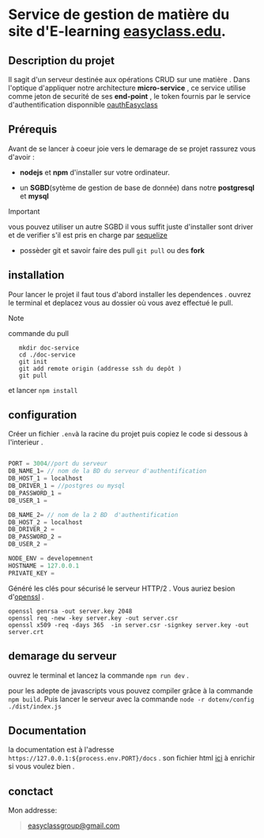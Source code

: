 # Service de gestion de matière du site d'E-learning [easyclass.edu](https://www.easyclass.edu).

## Description du projet

Il sagit d'un serveur destinée aux opérations CRUD sur une matière . Dans l'optique d'appliquer notre architecture **micro-service** , ce service utilise comme jeton de securité de ses **end-point** , le token fournis par le service d'authentification disponnible [oauthEasyclass](https://github.com/dylEasydev/Oauth2Easyclass)


## Prérequis
Avant de se lancer à coeur joie vers le demarage de se projet rassurez vous d'avoir :
- **nodejs** et **npm** d'installer sur votre ordinateur.
* un **SGBD**(sytème de gestion de base de donnée) dans notre **postgresql** et **mysql**
> [!IMPORTANT]
> vous pouvez utiliser un autre SGBD il vous suffit juste d'installer sont driver
> et de verifier s'il est pris en charge par [sequelize](https://sequelize.org)

+ possèder git et savoir faire des pull `git pull` ou des **fork**

## installation
Pour lancer le projet il faut tous d'abord installer les dependences .
ouvrez le terminal et deplacez vous au dossier où vous avez effectué le pull.
>[!NOTE]
>commande du pull
>```
>    mkdir doc-service
>    cd ./doc-service
>    git init 
>    git add remote origin (addresse ssh du depôt )
>    git pull
>```
et  lancer `npm install`

## configuration

Créer un fichier `.env`à la racine du projet puis copiez le code si dessous à l'interieur .

```js

PORT = 3004//port du serveur
DB_NAME_1= // nom de la BD du serveur d'authentification
DB_HOST_1 = localhost
DB_DRIVER_1 = //postgres ou mysql
DB_PASSWORD_1 = 
DB_USER_1 = 

DB_NAME_2= // nom de la 2 BD  d'authentification
DB_HOST_2 = localhost
DB_DRIVER_2 = 
DB_PASSWORD_2 = 
DB_USER_2 = 

NODE_ENV = developemnent
HOSTNAME = 127.0.0.1
PRIVATE_KEY = 


```

Généré les clés pour sécurisé le serveur HTTP/2 . Vous auriez besion d'[openssl]() .

```
openssl genrsa -out server.key 2048
openssl req -new -key server.key -out server.csr
openssl x509 -req -days 365  -in server.csr -signkey server.key -out server.crt
```
## demarage du serveur
ouvrez le terminal et lancez la commande `npm run dev` .

pour les adepte de javascripts vous pouvez compiler grâce à la commande `npm build`.
Puis lancer le serveur avec la commande `node -r dotenv/config ./dist/index.js`

## Documentation
la documentation est à l'adresse `https://127.0.0.1:${process.env.PORT}/docs` .
son fichier html [ici](/docs/index.html) à enrichir si vous voulez bien . 

## conctact
Mon addresse: 
> easyclassgroup@gmail.com
